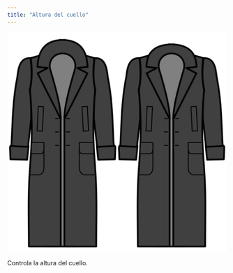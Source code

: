 ```yaml
---
title: "Altura del cuello"
---
```


![Altura del cuello](collarheight.svg)

Controla la altura del cuello.




